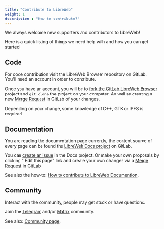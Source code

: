 ```yaml
---
title: "Contribute to LibreWeb"
weight: 1
description : "How-to contribute?"
---
```


We always welcome new supporters and contributors to LibreWeb!

Here is a quick listing of things we need help with and how you can get started.

## Code

For code contribution visit the [LibreWeb Browser repository](https://gitlab.melroy.org/libreweb/browser) on GitLab. You'll need an account in order to contribute.

Once you have an account, you will be to [fork the GitLab LibreWeb Browser](https://gitlab.melroy.org/libreweb/browser/-/forks/new) project and `git clone`  the project on your computer. As well as creating a new [Merge Request](https://gitlab.melroy.org/libreweb/browser/-/merge_requests) in GitLab of your changes.

Depending on your change, some knowledge of C++, GTK or IPFS is required.

## Documentation

You are reading the documentation page currently, the content source of every page can be found the [LibreWeb Docs project](https://gitlab.melroy.org/libreweb/docs-website/-/tree/master/content) on GitLab.

You can [create an issue](https://gitlab.melroy.org/libreweb/docs-website/-/issues) in the Docs project. Or make your own proposals by clicking "<i class="fas fa-code-branch"></i> Edit this page" link and create your own changes via a [Merge Request](https://gitlab.melroy.org/libreweb/docs-website/-/merge_requests) in GitLab.

See also the how-to: [How to contribute to LibreWeb Documention](http://localhost:1313/how-tos/#how-to-contribute-to-libreweb-documentation).

## Community

Interact with the community, people may get stuck or have questions.

Join the [Telegram](https://t.me/libreweb) and/or [Matrix](https://matrix.to/#/#libreweb:melroy.org?via=melroy.org) community. <!-- TODO: add Forums -->

See also: [Community page](/community).
